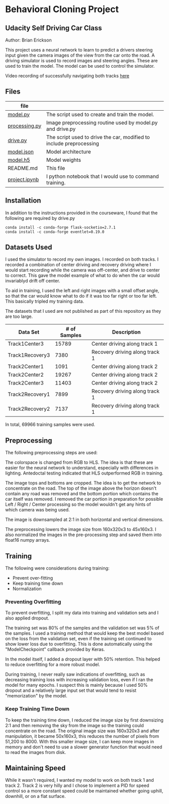 # Behavioral Cloning Project
## Udacity Self Driving Car Class
Author: Brian Erickson

This project uses a neural network to learn to predict a drivers steering input given the camera images of the view from the car onto the road.  A driving simulator is used to record images and steering angles.  These are used to train the model. The model can be used to control the simulator.

Video recording of successfully navigating both tracks [here](https://youtu.be/5NqPmhm5s3I)


## Files

| file          |                                                |
|---------------|------------------------------------------------
  [model.py](model.py)    | The script used to create and train the model. 
 [processing.py](processing.py) | Image preprocessing routine used by model.py and drive.py
 [drive.py](drive.py)      | The script used to drive the car, modified to include preprocessing
 [model.json](model.json)    | Model architecture
 [model.h5](model.h5)      | Model weights
 README.md     | This file
[project.ipynb](project.ipynb)    | I python notebook that I would use to command training.
 
## Installation

In addition to the instructions provided in the courseware, I found that the following are required by drive.py

    conda install -c conda-forge flask-socketio=2.7.1
    conda install -c conda-forge eventlet=0.19.0

## Datasets Used

I used the simulator to record my own images.  I recorded on both tracks.  I recorded a combination of center driving and recovery driving where I would start recording while the camera was off-center, and drive to center to correct.  This gave the model example of what to do when the car would invariablyd drift off center.

To aid in training, I used the left and right images with a small offset angle, so that the car would know what to do if it was too far right or too far left.  This basically tripled my training data.

The datasets that I used are not published as part of this repository as they are too large.


| Data Set | # of Samples   | Description|
|----------|----------------|------------|
| Track1Center3 | 15789 | Center driving along track 1 |
| Track1Recovery3 | 7380 | Recovery driving along track 1 |
| Track2Center1 | 1091 | Center driving along track 2 |
| Track2Center2 | 19267 |  Center driving along track 2 |
| Track2Center3 | 11403 |  Center driving along track 2 |
| Track2Recovery1 | 7899 | Recovery driving along track 1 |
| Track2Recovery2 | 7137 | Recovery driving along track 1 |

In total, 69966 training samples were used.

## Preprocessing

The following preprocessing steps are used:

The colorspace is changed from RGB to HLS.  The idea is that these are easier for the neural network to understand, especially with differences in lighting. Antedoctal testing indicated that HLS outperformed RGB in training.

The image tops and bottoms are cropped.  The idea is to get the network to concentrate on the road.  The top of the image above the horizon doesn't contain any road was removed and the bottom portion which contains the car itself was removed.  I removed the car portion in preparation for possible Left / Right / Center processing so the model wouldn't get any hints of which camera was being used.

The image is downsampled at 2:1 in both horizontal and vertical dimensions.

The preprocessing lowers the image size from 160x320x3 to 45x160x3.  I also normalized the images in the pre-processing step and saved them into float16 numpy arrays.  

## Training
The following were considerations during training:
- Prevent over-fitting
- Keep training time down
- Normalization

### Preventing Overfitting
To prevent overfitting, I split my data into training and validation sets and I also applied dropout.

The training set was 80% of the samples and the validation set was 5% of the samples.  I used a training method that would keep the best model based on the loss from the validation set, even if the training set continued to show lower loss due to overfitting.  This is done automatically using the "ModelCheckpoint" callback provided by Keras.

In the model itself, I added a dropout layer with 50% retention.  This helped to reduce overfitting for a more robust model.

During training, I never really saw indications of overfitting, such as decreasing training loss with increasing validation loss, even if I ran the model for many epochs.  I suspect this is mainly because I used 50% dropout and a relatively large input set that would tend to resist "memorization" by the model.

### Keep Training Time Down
To keep the training time down, I reduced the image size by first downsizing 2:1 and then removing the sky from the image so the training could concentrate on the road.  The original image size was 160x320x3 and after manipulation, it became 50x160x3, this reduces the number of pixels from 51,200 to 8000.  With this smaller image size, I can keep more images in memory and don't need to use a slower generator function that would need to read the images from disk.

## Maintaining Speed
While it wasn't required, I wanted my model to work on both track 1 and track 2.  Track 2 is very hilly and I chose to implement a PID for speed control so a more constant speed could be maintained whether going uphill, downhill, or on a flat surface.